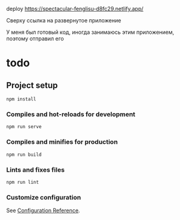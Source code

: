 deploy https://spectacular-fenglisu-d8fc29.netlify.app/


Сверху ссылка на развернутое приложение 

У меня был готовый код, иногда занимаюсь этим приложением, поэтому отправил его

# todo

## Project setup
```
npm install
```

### Compiles and hot-reloads for development
```
npm run serve
```

### Compiles and minifies for production
```
npm run build
```

### Lints and fixes files
```
npm run lint
```

### Customize configuration
See [Configuration Reference](https://cli.vuejs.org/config/).
